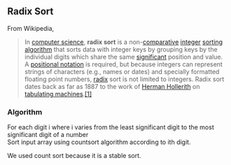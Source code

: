 ## Radix Sort
From Wikipedia, 

> In [computer science](https://en.wikipedia.org/wiki/Computer_science "Computer science"), **radix sort** is a non-[comparative](https://en.wikipedia.org/wiki/Comparison_sort "Comparison sort")  [integer](https://en.wikipedia.org/wiki/Integer_sorting "Integer sorting")  [sorting algorithm](https://en.wikipedia.org/wiki/Sorting_algorithm "Sorting algorithm") that sorts data with integer keys by grouping keys by the individual digits which share the same [significant](https://en.wikipedia.org/wiki/Significant_figures "Significant figures") position and value. A [positional notation](https://en.wikipedia.org/wiki/Positional_notation "Positional notation") is required, but because integers can represent strings of characters (e.g., names or dates) and specially formatted floating point numbers, [radix](https://en.wikipedia.org/wiki/Radix "Radix") sort is not limited to integers. Radix sort dates back as far as 1887 to the work of [Herman Hollerith](https://en.wikipedia.org/wiki/Herman_Hollerith "Herman Hollerith") on [tabulating machines](https://en.wikipedia.org/wiki/Tabulating_machines "Tabulating machines").[[1]](https://en.wikipedia.org/wiki/Radix_sort#cite_note-1)

### Algorithm

For each digit i where i varies from the least significant digit to the most significant digit of a number  
Sort input array using countsort algorithm according to ith digit.  
  
We used count sort because it is a stable sort.